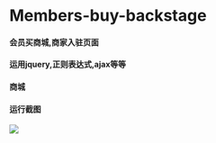 # Members-buy-backstage
#### 会员买商城,商家入驻页面
#### 运用jquery,正则表达式,ajax等等
#### 商城

#### 运行截图

<img src="images/GIF.gif" />
